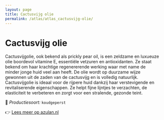 ```yaml
---
layout: page
title: Cactusvijg olie
permalink: /atlas/atlas_cactusvijg-olie/
---
```


# Cactusvijg olie

Cactusvijgolie, ook bekend als prickly pear oil, is een zeldzame en luxueuze olie boordevol vitamine E, essentiële vetzuren en antioxidanten. Ze staat bekend om haar krachtige regenererende werking waar met name de minder jonge huid veel aan heeft. De olie wordt op duurzame wijze gewonnen uit de zaden van de cactusvijg en is volledig natuurlijk. Cactusvijgolie is ideaal voor de rijpere huid dankzij haar verstevigende en revitaliserende eigenschappen. Ze helpt fijne lijntjes te verzachten, de elasticiteit te verbeteren en zorgt voor een stralende, gezonde teint.

🔧 *Productiesoort:* `koudgeperst`

👉 [Lees meer op azulan.nl](https://azulan.nl/atlas/cactusvijg-olie)